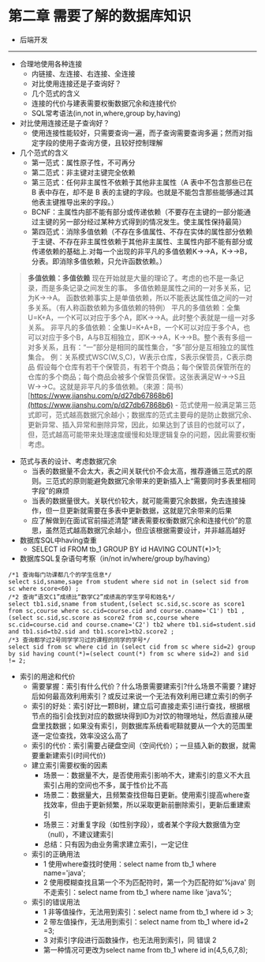 # 第二章 需要了解的数据库知识

- 后端开发

---

- 合理地使用各种连接
	- 内链接、左连接、右连接、全连接
	- 对比使用连接还是子查询好？
	- 几个范式的含义
	- 连接的代价与建表需要权衡数据冗余和连接代价
	- SQL常考语法(in,not in,where,group by,having)
- 对比使用连接还是子查询好？
	- 使用连接性能较好，只需要查询一遍，而子查询需要查询多遍；然而对指定字段的使用子查询方便，且较好控制理解
- 几个范式的含义
	- 第一范式：属性原子性，不可再分
	- 第二范式：非主键对主键完全依赖
	- 第三范式：任何非主属性不依赖于其他非主属性（A 表中不包含那些已在 B 表中存在，却不是 B 表的主键的字段。也就是不能包含那些能够通过其他表主键推导出来的字段。）
	- BCNF：主属性内部不能有部分或传递依赖（不要存在主键的一部分能通过主键的另一部分经过某种方式得到的情况发生。使主属性保持最简）
	- 第四范式：消除多值依赖（不存在多值属性、不存在实体的属性部分依赖于主键、不存在非主属性依赖于其他非主属性、主属性内部不能有部分或传递依赖的基础上.对每一个出现的非平凡的多值依赖K→→A，K→→B，分表。即消除多值依赖，只允许函数依赖。）
>**多值依赖：多值依赖**
现在开始就是大量的理论了。考虑的也不是一条记录，而是多条记录之间发生的事。
多值依赖是属性之间的一对多关系，记为K→→A。
函数依赖事实上是单值依赖，所以不能表达属性值之间的一对多关系。（有人称函数依赖为多值依赖的特例）
平凡的多值依赖：全集U=K+A，一个K可以对应于多个A，即K→→A。此时整个表就是一组一对多关系。
非平凡的多值依赖：全集U=K+A+B，一个K可以对应于多个A，也可以对应于多个B，A与B互相独立，即K→→A，K→→B。整个表有多组一对多关系，且有：“一”部分是相同的属性集合，“多”部分是互相独立的属性集合。
例：关系模式WSC(W,S,C)，W表示仓库，S表示保管员，C表示商品
假设每个仓库有若干个保管员，有若干个商品；每个保管员保管所在的仓库的多个商品；每个商品会被多个保管员保管。这张表满足W→→S且W→→C。这就是非平凡的多值依赖。（來源：简书）[https://www.jianshu.com/p/d27db67868b6](https://www.jianshu.com/p/d27db67868b6)
	- 范式使用一般满足第三范式即可，范式越高数据冗余越小；数据库的范式主要母的是防止数据冗余、更新异常、插入异常和删除异常，因此，如果达到了该目的也就可以了，但，范式越高可能带来处理速度缓慢和处理逻辑复杂的问题，因此需要权衡考虑。
- 范式与表的设计、考虑数据冗余
	- 当表的数据量不会太大，表之间关联代价不会太高，推荐遵循三范式的原则。三范式的原则能避免数据冗余带来的更新插入上“需要同时多表里相同字段”的麻烦
	- 当表的数据量很大。关联代价较大，就可能需要冗余数据，免去连接操作，但一旦更新就需要在多表中更新数据，这就是冗余带来的后果
	- 应了解做到在面试官前描述清楚“建表需要权衡数据冗余和连接代价”的意思，虽然范式越高数据冗余越小，但应该根据需要设计，并非越高越好
- 数据库SQL中having查重
	- SELECT id FROM tb_1 GROUP BY id HAVING COUNT(*)>1;
- 数据库SQL复杂语句考察（in/not in/where/group by/having）
```MySQL
/*1 查询每门功课都几个的学生信息*/
select sid,sname,sage from student where sid not in (select sid from sc where score<60) ;
/*2 查询“语文C1”成绩比“数学C2”成绩高的学生学号和姓名*/
select tb1.sid,sname from student,(select sc.sid,sc.score as score1 from sc,course where sc.cid=course.cid and course.cname='C1') tb1 ,
(select sc.sid,sc.score as score2 from sc,course where sc.cid=course.cid and course.cname='C2') tb2 where tb1.sid=student.sid and tb1.sid=tb2.sid and tb1.score1>tb2.score2 ;
/*3 查询都学过2号同学学习过的课程的同学的学号*/
select sid from sc where cid in (select cid from sc where sid=2) group by sid having count(*)=(select count(*) from sc where sid=2) and sid != 2;
```
- 索引的用途和代价
	- 需要掌握：索引有什么代价？什么场景需要建索引?什么场景不需要？建好后如何最高效利用索引？或反过来说一个无法有效利用已建立索引的例子
	- 索引的好处：索引好比一颗B树，建立后可直接走索引进行查找，根据根节点的指引会找到对应的数据块得到ID为对饮的物理地址，然后直接从硬盘里找数据；如果没有索引，则数据库系统看呢鞥就要从一个大的范围里逐一定位查找，效率没这么高了
	- 索引的代价：索引需要占硬盘空间（空间代价）；一旦插入新的数据，就需要重新建索引(时间代价)
	- 建立索引需要权衡的因素
		- 场景一：数据量不大，是否使用索引影响不大，建索引的意义不大且索引占用的空间也不多，属于性价比不高
		- 场景二：数据量大，且频繁查找但每日更新。使用索引提高where查找效率，但由于更新频繁，所以采取更新前删除索引，更新后重建索引
		- 场景三：对重复字段（如性别字段），或者某个字段大数据值为空（null），不建议建索引
		- 总结：只有因为由业务需求建立索引，一定记住
	- 索引的正确用法
		- 1 使用where查找时使用：select name from tb_1 where name='java';
		- 2 使用模糊查找且第一个不为匹配符时，第一个为匹配符如'%java' 则不走索引：select name from tb_1 where name like 'java%';
	- 索引的错误用法
		- 1 非等值操作，无法用到索引：select name from tb_1 where id > 3;
		- 2 带左值操作，无法用到索引：select name from tb_1 where id+2 =3;
		- 3 对索引字段进行函数操作，也无法用到索引，同 错误 2
		- 第一种情况可更改为select name from tb_1 where id in(4,5,6,7,8);